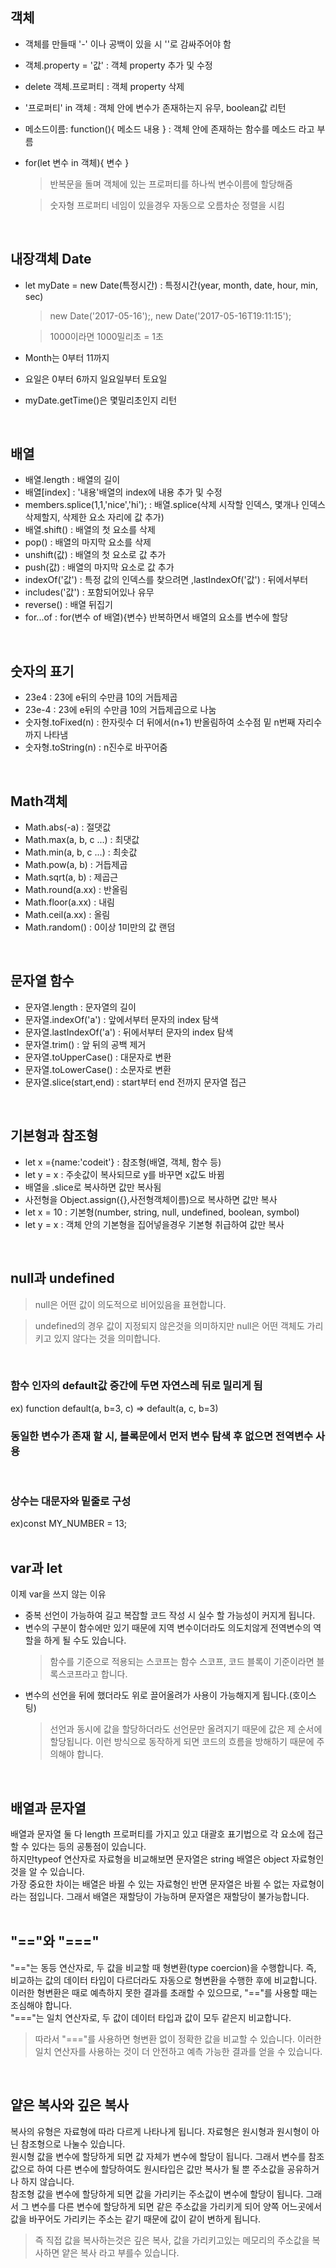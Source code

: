 ## 객체
- 객체를 만들때 '-' 이나 공백이 있을 시 ''로 감싸주어야 함
- 객체.property = '값' : 객체 property 추가 및 수정
- delete 객체.프로퍼티 : 객체 property 삭제   
- '프로퍼티' in 객체 : 객체 안에 변수가 존재하는지 유무, boolean값 리턴   
- 메소드이름: function(){ 메소드 내용 } : 객체 안에 존재하는 함수를 메소드 라고 부름
- for(let 변수 in 객체){ 변수 }
  > 반복문을 돌며 객체에 있는 프로퍼티를 하나씩 변수이름에 할당해줌
   
  > 숫자형 프로퍼티 네임이 있을경우 자동으로 오름차순 정렬을 시킴 
<br>

## 내장객체 Date
- let myDate = new Date(특정시간) : 특정시간(year, month, date, hour, min, sec)
  > new Date('2017-05-16');, new Date('2017-05-16T19:11:15');
  
  > 1000이라면 1000밀리초 = 1초   
- Month는 0부터 11까지    
- 요일은 0부터 6까지 일요일부터 토요일       
- myDate.getTime()은 몇밀리초인지 리턴   
<br>

## 배열
- 배열.length : 배열의 길이
- 배열[index] : '내용'배열의 index에 내용 추가 및 수정   
-  members.splice(1,1,'nice','hi'); : 배열.splice(삭제 시작할 인덱스, 몇개나 인덱스 삭제할지, 삭제한 요소 자리에 값 추가)    
- 배열.shift() : 배열의 첫 요소를 삭제 
- pop() : 배열의 마지막 요소를 삭제   
- unshift(값) : 배열의 첫 요소로 값 추가
- push(값) : 배열의 마지막 요소로 값 추가    
- indexOf('값') : 특정 값의 인덱스를 찾으려면 ,lastIndexOf('값') : 뒤에서부터      
- includes('값') : 포함되어있나 유무     
- reverse() : 배열 뒤집기   
- for...of : for(변수 of 배열){변수} 반복하면서 배열의 요소를 변수에 할당  
<br>

## 숫자의 표기
- 23e4 : 23에 e뒤의 수만큼 10의 거듭제곱
- 23e-4 : 23에 e뒤의 수만큼 10의 거듭제곱으로 나눔
- 숫자형.toFixed(n) : 한자릿수 더 뒤에서(n+1) 반올림하여 소수점 밑 n번째 자리수까지 나타냄
- 숫자형.toString(n) : n진수로 바꾸어줌
<br>

## Math객체
- Math.abs(-a) : 절댓값
- Math.max(a, b, c ...) : 최댓값
- Math.min(a, b, c ...) : 최솟값
- Math.pow(a, b) : 거듭제곱
- Math.sqrt(a, b) : 제곱근
- Math.round(a.xx) : 반올림
- Math.floor(a.xx) : 내림
- Math.ceil(a.xx) : 올림
- Math.random() : 0이상 1미만의 값 랜덤
<br>

## 문자열 함수
- 문자열.length : 문자열의 길이
- 문자열.indexOf('a') : 앞에서부터 문자의 index 탐색
- 문자열.lastIndexOf('a') : 뒤에서부터 문자의 index 탐색
- 문자열.trim() : 앞 뒤의 공백 제거
- 문자열.toUpperCase() : 대문자로 변환
- 문자열.toLowerCase() : 소문자로 변환
- 문자열.slice(start,end) : start부터 end 전까지 문자열 접근 
<br>

## 기본형과 참조형
- let x ={name:'codeit'} : 참조형(배열, 객체, 함수 등)
- let y = x : 주솟값이 복사되므로 y를 바꾸면 x값도 바뀜
- 배열을 .slice로 복사하면 값만 복사됨
- 사전형을 Object.assign({},사전형객체이름)으로 복사하면 값만 복사
- let x = 10 : 기본형(number, string, null, undefined, boolean, symbol)
- let y = x : 객체 안의 기본형을 집어넣을경우 기본형 취급하여 값만 복사
<br>

## null과 undefined
> null은 어떤 값이 의도적으로 비어있음을 표현합니다.

> undefined의 경우 값이 지정되지 않은것을 의미하지만 null은 어떤 객체도 가리키고 있지 않다는 것을 의미합니다.
<br>

### 함수 인자의 default값 중간에 두면 자연스레 뒤로 밀리게 됨
ex) function default(a, b=3, c) => default(a, c, b=3)
<br>

### 동일한 변수가 존재 할 시, 블록문에서 먼저 변수 탐색 후 없으면 전역변수 사용 
<br>

### 상수는 대문자와 밑줄로 구성   
ex)const MY_NUMBER = 13;   
<br>

## var과 let
이제 var을 쓰지 않는 이유
- 중복 선언이 가능하여 길고 복잡할 코드 작성 시 실수 할 가능성이 커지게 됩니다.   
- 변수의 구분이 함수에만 있기 때문에 지역 변수이더라도 의도치않게 전역변수의 역할을 하게 될 수도 있습니다.
  > 함수를 기준으로 적용되는 스코프는 함수 스코프, 코드 블록이 기준이라면 블록스코프라고 합니다.
- 변수의 선언을 뒤에 했더라도 위로 끌어올려가 사용이 가능해지게 됩니다.(호이스팅)
  > 선언과 동시에 값을 할당하더라도 선언문만 올려지기 때문에 값은 제 순서에 할당됩니다.
  > 이런 방식으로 동작하게 되면 코드의 흐름을 방해하기 때문에 주의해야 합니다.
<br>

## 배열과 문자열
배열과 문자열 둘 다 length 프로퍼티를 가지고 있고 대괄호 표기법으로 각 요소에 접근할 수 있다는 등의 공통점이 있습니다.   
하지만typeof 연산자로 자료형을 비교해보면 문자열은 string 배열은 object 자료형인것을 알 수 있습니다.    
가장 중요한 차이는 배열은 바뀔 수 있는 자료형인 반면 문자열은 바뀔 수 없는 자료형이라는 점입니다. 그래서 배열은 재할당이 가능하며 문자열은 재할당이 불가능합니다.   
<br>

## "=="와 "==="   
"=="는 동등 연산자로, 두 값을 비교할 때 형변환(type coercion)을 수행합니다. 즉, 비교하는 값의 데이터 타입이 다르더라도 자동으로 형변환을 수행한 후에 비교합니다. 이러한 형변환은 때로 예측하지 못한 결과를 초래할 수 있으므로, "=="를 사용할 때는 조심해야 합니다.    
"==="는 일치 연산자로, 두 값이 데이터 타입과 값이 모두 같은지 비교합니다.    
> 따라서 "==="를 사용하면 형변환 없이 정확한 값을 비교할 수 있습니다. 이러한 일치 연산자를 사용하는 것이 더 안전하고 예측 가능한 결과를 얻을 수 있습니다.
<br>

## 얕은 복사와 깊은 복사    
복사의 유형은 자료형에 따라 다르게 나타나게 됩니다. 자료형은 원시형과 원시형이 아닌 참조형으로 나눌수 있습니다.    
원시형 값을 변수에 할당하게 되면 값 자체가 변수에 할당이 됩니다. 그래서 변수를 참조값으로 하여 다른 변수에 할당하여도 원시타입은 값만 복사가 될 뿐 주소값을 공유하거나 하지 않습니다.   
참조형 값을 변수에 할당하게 되면 값을 가리키는 주소값이 변수에 할당이 됩니다. 그래서 그 변수를 다른 변수에 할당하게 되면 같은 주소값을 가리키게 되어 양쪽 어느곳에서 값을 바꾸어도 가리키는 주소는 같기 때문에 값이 같이 변하게 됩니다.   
> 즉 직접 값을 복사하는것은 깊은 복사, 값을 가리키고있는 메모리의 주소값을 복사하면 얕은 복사 라고 부를수 있습니다.   
<br>

